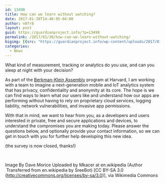 ```yaml
---
id: 13498
title: How can we learn without watching?
date: 2017-01-30T14:40:05-04:00
author: n8fr8
layout: post
guid: https://guardianproject.info/?p=13498
permalink: /2017/01/30/how-can-we-learn-without-watching/
bigimg: [{src: "https://guardianproject.info/wp-content/uploads/2017/01/1024px-Blindfold_Marathon.jpg",}]
categories:
  - News
---
```

What kind of measurement, tracking or analytics do you use, and can you sleep at night with your decision?

As part of the [Berkman-Klein Assembly](https://berkmankleinassembly.org/) program at Harvard, I am working with a team to imagine a next-generation mobile and IoT analytics system that has privacy, confidentiality and anonymity at its core. The hope is we can find ways to learn what our users like and understand how our apps are performing without having to rely on proprietary cloud services, logging liability, network vulnerabilities, and invasive app permissions.

With that in mind, we want to hear from you, as a developers and users interested in private, free and secure applications and devices, to understand the compromises you are making today. Please answer the questions below, and optionally provide your contact information, so we can get in touch with you for further help developing this new idea.

(the survey is now closed, thanks!)

 

Image By Dave Morice Uploaded by Mkacer at en.wikipedia (Author  Transferred from en.wikipedia by SreeBot) [CC BY-SA 3.0 (http://creativecommons.org/licenses/by-sa/3.0)], via Wikimedia Commons